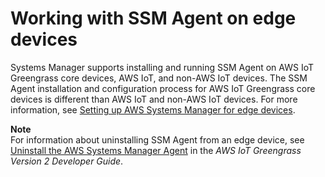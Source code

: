 # Working with SSM Agent on edge devices<a name="install-ssm-agent-edge-devices"></a>

Systems Manager supports installing and running SSM Agent on AWS IoT Greengrass core devices, AWS IoT, and non\-AWS IoT devices\. The SSM Agent installation and configuration process for AWS IoT Greengrass core devices is different than AWS IoT and non\-AWS IoT devices\. For more information, see [Setting up AWS Systems Manager for edge devices](systems-manager-setting-up-edge-devices.md)\.

**Note**  
For information about uninstalling SSM Agent from an edge device, see [Uninstall the AWS Systems Manager Agent](https://docs.aws.amazon.com/greengrass/v2/developerguide/uninstall-systems-manager-agent.html) in the *AWS IoT Greengrass Version 2 Developer Guide*\.